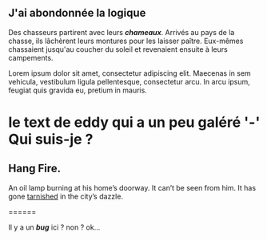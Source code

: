 ## J'ai abondonnée la logique ##

Des chasseurs partirent avec leurs ***chameaux***. Arrivés au pays de la
chasse, ils lâchèrent leurs montures pour les laisser paître. Eux-mêmes
chassaient 
jusqu'au coucher du soleil et revenaient ensuite à leurs campements.

Lorem ipsum dolor sit amet, consectetur adipiscing elit. Maecenas in sem vehicula, vestibulum ligula pellentesque, consectetur arcu. In arcu ipsum, feugiat quis gravida eu, pretium in mauris.

le text de eddy qui a un peu galéré '-'
Qui suis-je ?
======

## Hang Fire.
An oil lamp burning at his home’s doorway.
It can’t be seen from him.
It has gone [tarnished](https://medium.com/3-lines-story/hang-fire-fe4868364805) in the city’s dazzle.

====== 

Il y a un ***bug*** ici ? non ? ok...
